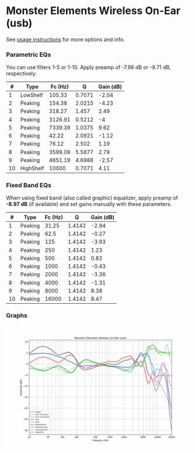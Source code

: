 # Monster Elements Wireless On-Ear (usb)
See [usage instructions](https://github.com/jaakkopasanen/AutoEq#usage) for more options and info.

### Parametric EQs
You can use filters 1-5 or 1-10. Apply preamp of -7.98 dB or -8.71 dB, respectively.

|   # | Type      |   Fc (Hz) |      Q |   Gain (dB) |
|-----|-----------|-----------|--------|-------------|
|   1 | LowShelf  |    105.33 | 0.7071 |       -2.04 |
|   2 | Peaking   |    154.38 | 2.0215 |       -4.23 |
|   3 | Peaking   |    318.27 | 1.457  |        2.49 |
|   4 | Peaking   |   3126.91 | 0.5212 |       -4    |
|   5 | Peaking   |   7339.39 | 1.0375 |        9.62 |
|   6 | Peaking   |     42.22 | 2.0921 |       -1.12 |
|   7 | Peaking   |     76.12 | 2.502  |        1.19 |
|   8 | Peaking   |   3599.09 | 5.5877 |        2.79 |
|   9 | Peaking   |   4651.19 | 4.6988 |       -2.57 |
|  10 | HighShelf |  10000    | 0.7071 |        4.11 |

### Fixed Band EQs
When using fixed band (also called graphic) equalizer, apply preamp of **-8.97 dB** (if available) and set gains manually with these parameters.

|   # | Type    |   Fc (Hz) |      Q |   Gain (dB) |
|-----|---------|-----------|--------|-------------|
|   1 | Peaking |     31.25 | 1.4142 |       -2.94 |
|   2 | Peaking |     62.5  | 1.4142 |       -0.27 |
|   3 | Peaking |    125    | 1.4142 |       -3.93 |
|   4 | Peaking |    250    | 1.4142 |        1.23 |
|   5 | Peaking |    500    | 1.4142 |        0.82 |
|   6 | Peaking |   1000    | 1.4142 |       -0.43 |
|   7 | Peaking |   2000    | 1.4142 |       -3.36 |
|   8 | Peaking |   4000    | 1.4142 |       -1.31 |
|   9 | Peaking |   8000    | 1.4142 |        8.38 |
|  10 | Peaking |  16000    | 1.4142 |        8.47 |

### Graphs
![](./Monster%20Elements%20Wireless%20On-Ear%20(usb).png)
